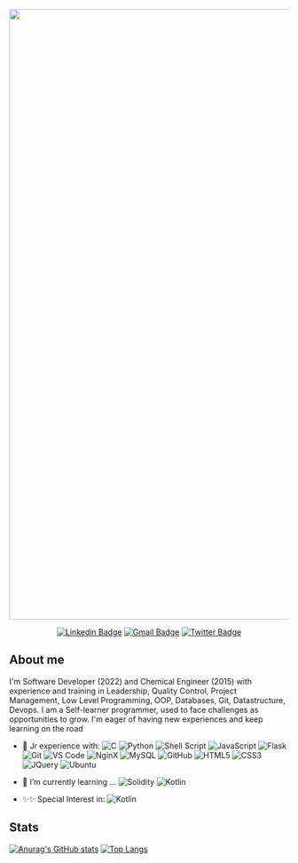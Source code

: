 <div id="header" align="center">
  <img src="https://user-images.githubusercontent.com/85512743/163887063-9a11cace-8971-451d-88d0-da187680b772.png" width=1100px/>
</div>

<div id="badges" align="center">


[![Linkedin Badge](https://img.shields.io/badge/-aortiz91-blue?style=flat-square&logo=Linkedin&logoColor=white&link=https://www.linkedin.com/in/aortiz91/)](https://www.linkedin.com/in/aortiz91/)
[![Gmail Badge](https://img.shields.io/badge/-aortizm.09@gmail.com-c14438?style=flat-square&logo=Gmail&logoColor=white&link=mailto:aortizm.09@gmail.com)](mailto:aortizm.09@gmail.com)
[![Twitter Badge](https://img.shields.io/badge/-aortiz91_-blue?style=flat-square&logo=Twitter&logoColor=white&link=https://twitter.com/aortiz91_/)](https://twitter.com/aortiz91_/)
  
</div>

## About me
I'm Software Developer (2022) and Chemical Engineer (2015) with experience and training in Leadership, Quality Control, Project Management, Low Level Programming, OOP, Databases, Git, Datastructure, Devops.  I am a Self-learner programmer, used to face challenges as opportunities to grow. I'm eager of having new experiences and keep learning on the road

- 🚀 Jr experience with:
  ![C](https://img.shields.io/badge/-C-black?style=plastic&logo=C)
  ![Python](https://img.shields.io/badge/-Python-black?style=plastic&logo=Python)
  ![Shell Script](https://img.shields.io/badge/-ShellScript-black?style=plastic&logo=gnu-bash)
  ![JavaScript](https://img.shields.io/badge/-JavaScript-black?style=plastic&logo=javascript)
  ![Flask](https://img.shields.io/badge/-Flask-black?style=plastic&logo=flask)
  ![Git](https://img.shields.io/badge/-Git-black?style=plastic&logo=git)
  ![VS Code](https://img.shields.io/badge/-VS%20Code-black?style=plastic&logo=visual-studio-code)
  ![NginX](https://img.shields.io/badge/NginX-black?style=plastic&logo=nginx)
  ![MySQL](https://img.shields.io/badge/MySQL-black?style=plastic&logo=mysql)
  ![GitHub](https://img.shields.io/badge/-GitHub-black?style=plastic&logo=github)
  ![HTML5](https://img.shields.io/badge/-HTML5-black?style=plastic&logo=html5&logoColor=white)
  ![CSS3](https://img.shields.io/badge/-CSS3-black?style=plastic&logo=css3)
  ![JQuery](https://img.shields.io/badge/-JQuery-black?style=plastic&logo=JQuery)
  ![Ubuntu](https://img.shields.io/badge/-Ubuntu-black?style=plastic&logo=ubuntu)

- 🌱 I’m currently learning ...
  ![Solidity](https://img.shields.io/badge/-Solididy-black?style=plastic&logo=solidity)
  ![Kotlin](https://img.shields.io/badge/-Kotlin-black?style=plastic&logo=Kotlin)

  
- ✨✨ Special Interest in:
  ![Kotlin](https://img.shields.io/badge/-Kotlin-black?style=plastic&logo=Kotlin)


## Stats
[![Anurag's GitHub stats](https://github-readme-stats.vercel.app/api?username=aortiz91&show_icons=true&theme=gotham)](https://github.com/anuraghazra/github-readme-stats)                                       [![Top Langs](https://github-readme-stats.vercel.app/api/top-langs/?username=aortiz91&layout=compact&theme=gotham)](https://github.com/anuraghazra/github-readme-stats)




<!--
**Aortiz91/Aortiz91** is a ✨ _special_ ✨ repository because its `README.md` (this file) appears on your GitHub profile.

Here are some ideas to get you started:

- 🔭 I’m currently working on ...
- 🌱 I’m currently learning ...
- 👯 I’m looking to collaborate on ...
- 🤔 I’m looking for help with ...
- 💬 Ask me about ...
- 📫 How to reach me: ...
- 😄 Pronouns: ...
- ⚡ Fun fact: ...
-->


